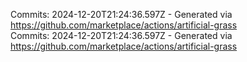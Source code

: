 Commits: 2024-12-20T21:24:36.597Z - Generated via https://github.com/marketplace/actions/artificial-grass
<br>
Commits: 2024-12-20T21:24:36.597Z - Generated via https://github.com/marketplace/actions/artificial-grass
<br>
